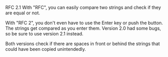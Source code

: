RFC 2.1
With "RFC", you can easily compare two strings and check if they are equal or not.

With "RFC 2", you don't even have to use the Enter key or push the button. The strings get compared as you enter them. Version 2.0 had some bugs, so be sure to use version 2.1 instead.

Both versions check if there are spaces in front or behind the strings that could have been copied unintendedly.
